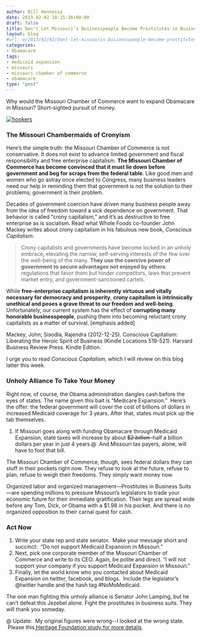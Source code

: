 ```yaml
---
author: Bill Hennessy
date: 2013-02-02 18:15:26+00:00
draft: false
title: Don’t Let Missouri’s Businesspeople Become Prostitutes in Business Suits
layout: blog
#url: e/2013/02/02/dont-let-missouris-businesspeople-become-prostitutes-in-business-suits/
categories:
- Obamacare
tags:
- medicaid expansion
- missouri
- missouri chamber of commerce
- obamacare
type: "post"
---
```


Why would the Missouri Chamber of Commerce want to expand Obamacare in Missouri? Short-sighted pursuit of money.

[![hookers](https://ludicrite.files.wordpress.com/2013/02/hookers_thumb.jpg)
](https://ludicrite.files.wordpress.com/2013/02/hookers.jpg)


### The Missouri Chambermaids of Cronyism


Here’s the simple truth: the Missouri Chamber of Commerce is not conservative. It does not exist to advance limited government and fiscal responsibility and free enterprise capitalism. **The Missouri Chamber of Commerce has become convinced that it must lie down before government and beg for scraps from the federal table**. Like good men and women who go astray once elected to Congress, many business leaders need our help in reminding them that government is not the solution to their problems; government is their problem.

Decades of government coercion have driven many business people away from the idea of freedom toward a sick dependence on government. That behavior is called “crony capitalism,” and it’s as destructive to free enterprise as is socialism. Read what Whole Foods co-founder John Mackey writes about crony capitalism in his fabulous new book, _Conscious Capitalism_:


> Crony capitalists and governments have become locked in an unholy embrace, elevating the narrow, self-serving interests of the few over the well-being of the many. **They use the coercive power of government to secure advantages not enjoyed by others**: regulations that favor them but hinder competitors, laws that prevent market entry, and government-sanctioned cartels.

While **free-enterprise capitalism is inherently virtuous and vitally necessary for democracy and prosperity**, **crony capitalism is intrinsically unethical and poses a grave threat to our freedom and well-being**. Unfortunately, our current system has the effect of **corrupting many honorable businesspeople**, pushing them into becoming reluctant crony capitalists as a matter of survival. [emphasis added]

Mackey, John; Sisodia, Rajendra (2012-12-25). Conscious Capitalism: Liberating the Heroic Spirit of Business (Kindle Locations 519-521). Harvard Business Review Press. Kindle Edition.


I urge you to read _Conscious Capitalism_, which I will review on this blog latter this week.


### Unholy Alliance To Take Your Money


Right now, of course, the Obama administration dangles cash before the eyes of states. The name given this bait is “Medicare Expansion.”  Here’s the offer: the federal government will cover the cost of billions of dollars in increased Medicaid coverage for 3 years. After that, states must pick up the tab themselves.



  1. If Missouri goes along with funding Obamacare through Medicaid Expansion, state taxes will increase by about <del>$2 _billion_  </del>half a billion dollars per year in just 4 years.@  And Missouri tax payers, alone, will have to foot that bill.

The Missouri Chamber of Commerce, though, sees federal dollars they can stuff in their pockets right now. They refuse to look at the future, refuse to plan, refuse to weigh their freedoms. They simply want money now.

Organized labor and organized management—Prostitutes in Business Suits—are spending millions to pressure Missouri’s legislators to trade your economic future for their immediate gratification. Their legs are spread wide before any Tom, Dick, or Obama with a $1.98 in his pocket. And there is no organized opposition to their carnal quest for cash.


### Act Now





1. Write your state rep and state senator.  Make your message short and succinct:  “Do not support Medicaid Expansion in Missouri.”
2. Next, pick one corporate member of the Missouri Chamber of Commerce and write to its CEO. Again, be polite and direct. “I will not support your company if you support Medicaid Expansion in Missouri.”
3. Finally, let the world know who you contacted about Medicaid Expansion on twitter, facebook, and blogs.  Include the legislator’s @twitter handle and the hash tag #NoMoMedicaid.

The one man fighting this unholy alliance is Senator John Lamping, but he can’t defeat this Jezebel alone. Fight the prostitutes in business suits. They will thank you someday.

@ Update:  My original figures were wrong--I looked at the wrong state.  Please this[ Heritage Foundation study for more details](https://www.heritage.org/research/reports/2012/08/medicaid-expansion-will-become-more-costly-to-states).
